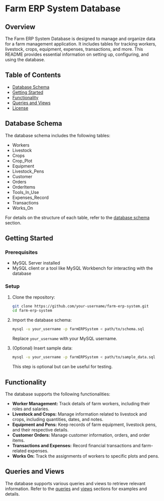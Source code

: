 


# Farm ERP System Database

## Overview

The Farm ERP System Database is designed to manage and organize data for a farm management application. It includes tables for tracking workers, livestock, crops, equipment, expenses, transactions, and more. This README provides essential information on setting up, configuring, and using the database.

## Table of Contents

- [Database Schema](#database-schema)
- [Getting Started](#getting-started)
- [Functionality](#functionality)
- [Queries and Views](#queries-and-views)
- [License](#license)

## Database Schema

The database schema includes the following tables:

- Workers
- Livestock
- Crops
- Crop_Plot
- Equipment
- Livestock_Pens
- Customer
- Orders
- OrderItems
- Tools_In_Use
- Expenses_Record
- Transactions
- Works_On

For details on the structure of each table, refer to the [database schema](#) section.

## Getting Started

### Prerequisites

- MySQL Server installed
- MySQL client or a tool like MySQL Workbench for interacting with the database

### Setup

1. Clone the repository:

   ```bash
   git clone https://github.com/your-username/farm-erp-system.git
   cd farm-erp-system
   ```

2. Import the database schema:

   ```bash
   mysql -u your_username -p farmERPSystem < path/to/schema.sql
   ```

   Replace `your_username` with your MySQL username.

3. (Optional) Insert sample data:

   ```bash
   mysql -u your_username -p farmERPSystem < path/to/sample_data.sql
   ```

   This step is optional but can be useful for testing.

## Functionality

The database supports the following functionalities:

- **Worker Management:** Track details of farm workers, including their roles and salaries.
- **Livestock and Crops:** Manage information related to livestock and crops, including quantities, dates, and notes.
- **Equipment and Pens:** Keep records of farm equipment, livestock pens, and their respective details.
- **Customer Orders:** Manage customer information, orders, and order items.
- **Transactions and Expenses:** Record financial transactions and farm-related expenses.
- **Works On:** Track the assignments of workers to specific plots and pens.

## Queries and Views

The database supports various queries and views to retrieve relevant information. Refer to the [queries](#) and [views](#) sections for examples and details.

